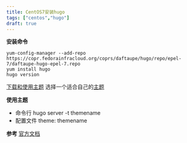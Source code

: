 ```yaml
---
title: CentOS7安装hugo
tags: ["centos","hugo"]
draft: true
---
```


**安装命令**
```shell?linenums
yum-config-manager --add-repo https://copr.fedorainfracloud.org/coprs/daftaupe/hugo/repo/epel-7/daftaupe-hugo-epel-7.repo
yum install hugo
hugo version
```

[下载和使用主题](https://gohugo.io/themes/installing-and-using-themes/)
选择一个适合自己的[主题](https://themes.gohugo.io/)

**使用主题**
* 命令行 hugo server -t themename
* 配置文件 theme: themename



**参考**
[官方文档](https://gohugo.io/getting-started/quick-start/)
